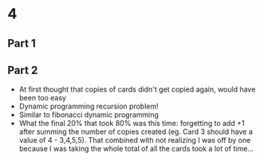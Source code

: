 # 4

## Part 1

## Part 2

- At first thought that copies of cards didn't get copied again, would have been too easy
- Dynamic programming recursion problem!
- Similar to fibonacci dynamic programming
- What the final 20% that took 80% was this time: forgetting to add +1 after summing the number of copies created (eg. Card 3 should have a value of 4 - 3,4,5,5). That combined with not realizing I was off by one because I was taking the whole total of all the cards took a lot of time...
